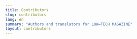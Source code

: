 ```yaml
---
title: Contributors
slug: contributors
lang: en
summary: "Authors and translators for LOW←TECH MAGAZINE"
layout: contributors
---
```




